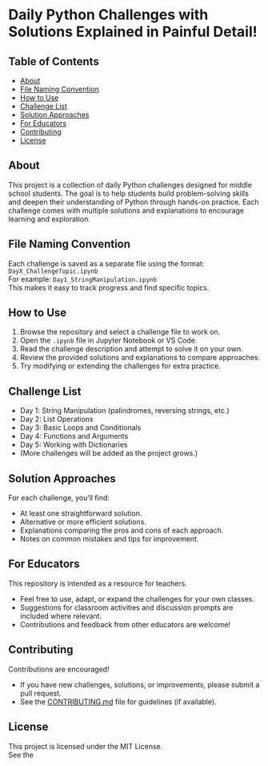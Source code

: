 # Daily Python Challenges with Solutions Explained in Painful Detail!

## Table of Contents
- [About](#about)
- [File Naming Convention](#file-naming-convention)
- [How to Use](#how-to-use)
- [Challenge List](#challenge-list)
- [Solution Approaches](#solution-approaches)
- [For Educators](#for-educators)
- [Contributing](#contributing)
- [License](#license)

## About

This project is a collection of daily Python challenges designed for middle school students. The goal is to help students build problem-solving skills and deepen their understanding of Python through hands-on practice. Each challenge comes with multiple solutions and explanations to encourage learning and exploration.

## File Naming Convention

Each challenge is saved as a separate file using the format:  
`DayX_ChallengeTopic.ipynb`  
For example: `Day1_StringManipulation.ipynb`  
This makes it easy to track progress and find specific topics.

## How to Use

1. Browse the repository and select a challenge file to work on.
2. Open the `.ipynb` file in Jupyter Notebook or VS Code.
3. Read the challenge description and attempt to solve it on your own.
4. Review the provided solutions and explanations to compare approaches.
5. Try modifying or extending the challenges for extra practice.

## Challenge List

- Day 1: String Manipulation (palindromes, reversing strings, etc.)
- Day 2: List Operations
- Day 3: Basic Loops and Conditionals
- Day 4: Functions and Arguments
- Day 5: Working with Dictionaries
- (More challenges will be added as the project grows.)

## Solution Approaches

For each challenge, you’ll find:
- At least one straightforward solution.
- Alternative or more efficient solutions.
- Explanations comparing the pros and cons of each approach.
- Notes on common mistakes and tips for improvement.

## For Educators

This repository is intended as a resource for teachers.  
- Feel free to use, adapt, or expand the challenges for your own classes.
- Suggestions for classroom activities and discussion prompts are included where relevant.
- Contributions and feedback from other educators are welcome!

## Contributing

Contributions are encouraged!  
- If you have new challenges, solutions, or improvements, please submit a pull request.
- See the [CONTRIBUTING.md](CONTRIBUTING.md) file for guidelines (if available).

## License

This project is licensed under the MIT License.  
See the
